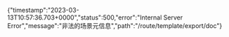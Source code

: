 {"timestamp":"2023-03-13T10:57:36.703+0000","status":500,"error":"Internal Server Error","message":"非法的场景元信息","path":"/route/template/export/doc"}